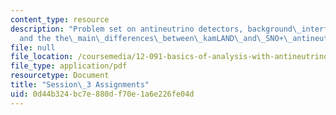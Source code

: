 ```yaml
---
content_type: resource
description: "Problem set on antineutrino detectors, background\_interferences,\_\
  and the the\_main\_differences\_between\_kamLAND\_and\_SNO+\_antineutrino\_detectors."
file: null
file_location: /coursemedia/12-091-basics-of-analysis-with-antineutrinos-from-heat-producing-elements-k-u-th-in-the-earth-january-iap-2010/0d44b324bc7e880df70e1a6e226fe04d_MIT12_091IAP10_assignment3.pdf
file_type: application/pdf
resourcetype: Document
title: "Session\_3 Assignments"
uid: 0d44b324-bc7e-880d-f70e-1a6e226fe04d
---
```

